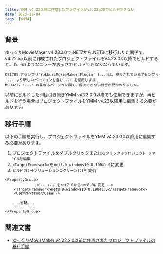 ```yaml
---
title: YMM v4.22以前に作成したプラグインがv4.23以降でビルドできない
date: 2023-12-04
tags: [YMM4]
---
```

## 背景
ゆっくりMovieMaker v4.23.0.0で.NET7から.NET8に移行したた関係で、v4.22.x.x以前に作成されたプロジェクトファイルをv4.23.0.0以降でビルドすると、以下のようなエラーが表示されビルドできなくなっています。
```
CS1705 アセンブリ'YukkuriMovieMaker.Plugin' (...)は、参照されているアセンブリ '...'より新しいバージョンを含む'...'を使用します
MSB3277 "..." の異なるバージョン間で、解決できない競合が見つかりました。
```
以前にビルドしたdllは引き続きYMM v4.23.0.0以降でも使用できますが、再ビルドを行う場合はプロジェクトファイルをYMM v4.23以降用に編集する必要があります。

## 移行手順
以下の手順を実行し、プロジェクトファイルをYMM v4.23.0.0以降用に編集する必要があります。

1. プロジェクトファイルをダブルクリックまたは`右クリック`→`プロジェクト ファイルを編集`
1. `<TargetFramework>`を`net8.0-windows10.0.19041.0`に変更
1. `ビルド(B)`→`ソリューションのクリーン(C)`を実行

```
<PropertyGroup>
    　　　　　  <!-- ↓ここをnet7.0からnet8.0に変更 -->
    <TargetFramework>net8.0-windows10.0.19041.0</TargetFramework>
    <UseWPF>true</UseWPF>

    ...省略...

</PropertyGroup>
```

## 関連文書
- [ゆっくりMovieMaker v4.22.x.x以前に作成されたプロジェクトファイルの移行手順](https://github.com/manju-summoner/YukkuriMovieMaker4PluginSamples/blob/master/Migration.md)